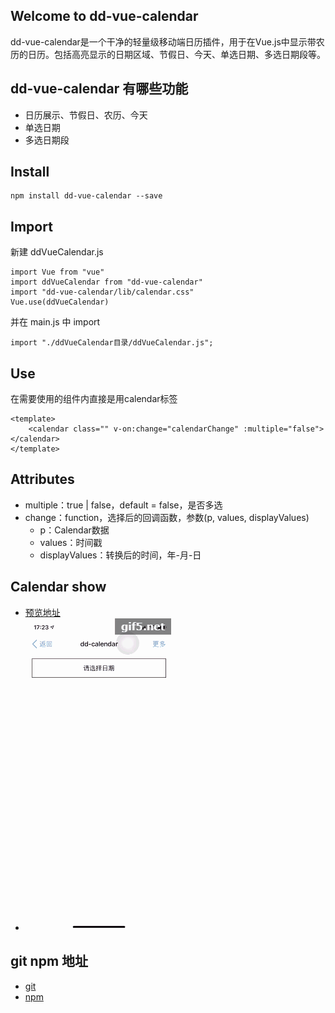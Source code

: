 ## Welcome to dd-vue-calendar
dd-vue-calendar是一个干净的轻量级移动端日历插件，用于在Vue.js中显示带农历的日历。包括高亮显示的日期区域、节假日、今天、单选日期、多选日期段等。

## dd-vue-calendar 有哪些功能
* 日历展示、节假日、农历、今天
* 单选日期
* 多选日期段

## Install
```
npm install dd-vue-calendar --save
```

## Import
新建 ddVueCalendar.js
```
import Vue from "vue"
import ddVueCalendar from "dd-vue-calendar"
import "dd-vue-calendar/lib/calendar.css"
Vue.use(ddVueCalendar)
```
并在 main.js 中 import
```
import "./ddVueCalendar目录/ddVueCalendar.js";
```

## Use
在需要使用的组件内直接是用calendar标签
```
<template>
	<calendar class="" v-on:change="calendarChange" :multiple="false"></calendar>
</template>
```

## Attributes
* multiple：true | false，default = false，是否多选
* change：function，选择后的回调函数，参数(p, values, displayValues)
	* p：Calendar数据
    * values：时间戳
	* displayValues：转换后的时间，年-月-日

## Calendar show
* [预览地址](https://duoduoing11.github.io/dd-vue-calendar/dist/index.html)
* ![gif1](./img/gif1.gif)

## git  npm 地址
* [git](https://github.com/duoduoing11/dd-vue-calendar)
* [npm](https://www.npmjs.com/package/dd-vue-calendar)
